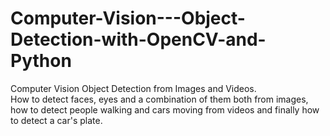 # Computer-Vision---Object-Detection-with-OpenCV-and-Python

Computer Vision Object Detection from Images and Videos.  
How to detect faces, eyes and a combination of them both from images, 
how to detect people walking and cars moving from videos and finally how to detect a car's plate.
